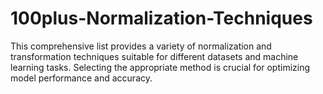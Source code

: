 # 100plus-Normalization-Techniques
This comprehensive list provides a variety of normalization and transformation techniques suitable for different datasets and machine learning tasks. Selecting the appropriate method is crucial for optimizing model performance and accuracy.
